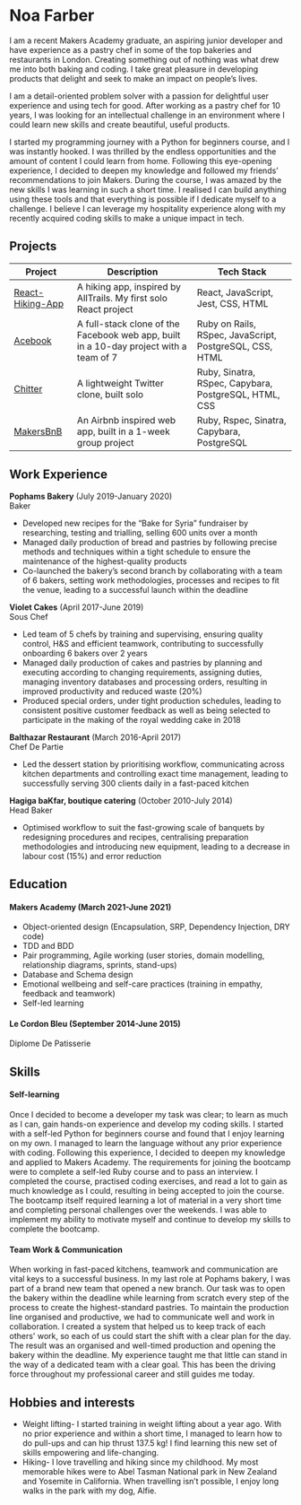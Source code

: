 # Noa Farber

I am a recent Makers Academy graduate, an aspiring junior developer and have experience as a pastry chef in some of the top bakeries and restaurants in London. Creating something out of nothing was what drew me into both baking and coding. I take great pleasure in developing products that delight and seek to make an impact on people’s lives.

I am a detail-oriented problem solver with a passion for delightful user experience and using tech for good.
After working as a pastry chef for 10 years, I was looking for an intellectual challenge in an environment where I could learn new skills and create beautiful, useful products.

I started my programming journey with a Python for beginners course, and I was instantly hooked. I was thrilled by the endless opportunities and the amount of content I could learn from home. Following this eye-opening experience, I decided to deepen my knowledge and followed my friends’ recommendations to join Makers. During the course, I was amazed by the new skills I was learning in such a short time. I realised I can build anything using these tools and that everything is possible if I dedicate myself to a challenge. I believe I can leverage my hospitality experience along with my recently acquired coding skills to make a unique impact in tech.


## Projects

| Project                 | Description       | Tech Stack  |
| ----------------------- | ----------------- | ----------------- |
| [React-Hiking-App](https://github.com/noarfarber/React-Hiking-App) | A hiking app, inspired by AllTrails. My first solo React project | React,  JavaScript, Jest, CSS, HTML |
| [Acebook](https://github.com/noarfarber/Acebook) | A full-stack clone of the Facebook web app, built in a 10-day project with a team of 7 | Ruby on Rails, RSpec, JavaScript, PostgreSQL, CSS, HTML |
| [Chitter](https://github.com/noarfarber/chitter) | A lightweight Twitter clone, built solo | Ruby, Sinatra, RSpec, Capybara, PostgreSQL, HTML, CSS            |
| [MakersBnB](https://github.com/noarfarber/MakersBnB) |  An Airbnb inspired web app, built in a 1-week group project | Ruby, Rspec, Sinatra, Capybara, PostgreSQL      |

## Work Experience

**Pophams Bakery** (July 2019-January 2020)  
Baker

* Developed new recipes for the “Bake for Syria” fundraiser by researching, testing and trialling, selling 600 units over a month 
* Managed daily production of bread and pastries by following precise methods and techniques within a tight schedule to
ensure the maintenance of the highest-quality products
* Co-launched the bakery’s second branch by collaborating with a team of 6 bakers, setting work methodologies, processes and recipes to fit the venue, leading to a successful launch within the deadline

**Violet Cakes** (April 2017-June 2019)  
Sous Chef

* Led team of 5 chefs by training and supervising, ensuring quality control, H&S and efficient teamwork, contributing to successfully onboarding 6 bakers over 2 years
* Managed daily production of cakes and pastries by planning and executing according to changing requirements, assigning duties, managing inventory databases and processing orders, resulting in improved productivity and reduced waste (20%)
* Produced special orders, under tight production schedules, leading to consistent positive customer feedback as well as being selected to participate in the making of the royal wedding cake in 2018

**Balthazar Restaurant** (March 2016-April 2017)  
Chef De Partie

* Led the dessert station by prioritising workflow, communicating across kitchen departments and controlling exact time management, leading to successfully serving 300 clients daily in a fast-paced kitchen

**Hagiga baKfar, boutique catering** (October 2010-July 2014)  
Head Baker

* Optimised workflow to suit the fast-growing scale of banquets by redesigning procedures and recipes, centralising preparation methodologies and introducing new equipment, leading to a decrease in labour cost (15%) and error reduction

## Education

#### Makers Academy (March 2021-June 2021)
* Object-oriented design (Encapsulation, SRP, Dependency Injection, DRY code)
* TDD and BDD
* Pair programming, Agile working (user stories, domain modelling, relationship diagrams, sprints, stand-ups)
* Database and Schema design
* Emotional wellbeing and self-care practices (training in empathy, feedback and teamwork)
* Self-led learning

#### Le Cordon Bleu (September 2014-June 2015)

Diplome De Patisserie

## Skills

#### Self-learning
Once I decided to become a developer my task was clear; to learn as much as I can, gain hands-on experience and develop my coding skills.
I started with a self-led Python for beginners course and found that I enjoy learning on my own. I managed to learn the language without any prior experience with coding. Following this experience, I decided to deepen my knowledge and applied to Makers Academy. The requirements for joining the bootcamp were to complete a self-led Ruby course and to pass an interview. I completed the course, practised coding exercises, and read a lot to gain as much knowledge as I could, resulting in being accepted to join the course.
The bootcamp itself required learning a lot of material in a very short time and completing personal challenges over the weekends. I was able to implement my ability to motivate myself and continue to develop my skills to complete the bootcamp.

#### Team Work & Communication
When working in fast-paced kitchens, teamwork and communication are vital keys to a successful business.
In my last role at Pophams bakery, I was part of a brand new team that opened a new branch.
Our task was to open the bakery within the deadline while learning from scratch every step of the process to create the highest-standard pastries.
To maintain the production line organised and productive, we had to communicate well and work in collaboration. 
I created a system that helped us to keep track of each others' work, so each of us could start the shift with a clear plan for the day. The result was an organised and well-timed production and opening the bakery within the deadline.
My experience taught me that little can stand in the way of a dedicated team with a clear goal. This has been the driving force throughout my professional career and still guides me today.


## Hobbies and interests
* Weight lifting- I started training in weight lifting about a year ago. With no prior experience and within a short time, I managed to learn how to do pull-ups and can hip thrust 137.5 kg! I find learning this new set of skills empowering and life-changing.
* Hiking- I love travelling and hiking since my childhood. My most memorable hikes were to Abel Tasman National park in New Zealand and Yosemite in California. When travelling isn’t possible, I enjoy long walks in the park with my dog, Alfie.    
